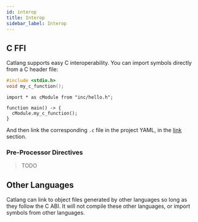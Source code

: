 ```yaml
---
id: interop
title: Interop
sidebar_label: Interop
---
```


## C FFI

Catlang supports easy C interoperability. You can import symbols directly from a C header file:

```c title="inc/hello.h"
#include <stdio.h>
void my_c_function();
```

```catlang title="src/main.cat"
import * as cModule from "inc/hello.h";

function main() -> {
  cModule.my_c_function();
}
```

And then link the corresponding `.c` file in the project YAML, in the [link](build-system#link) section.

### Pre-Processor Directives

> TODO

## Other Languages

Catlang can link to object files generated by other languages so long as they follow the C ABI. It will not compile these other languages, or import symbols from other languages.
